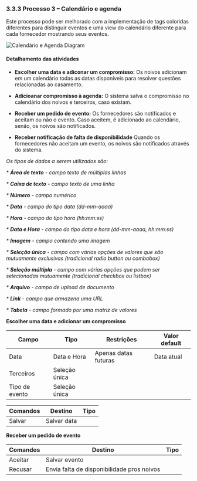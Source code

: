 ### 3.3.3 Processo 3 – Calendário e agenda

Este processo pode ser melhorado com a implementação de tags coloridas diferentes para distinguir eventos e uma view do calendário diferente para cada fornecedor mostrando seus eventos.

![Calendário e Agenda Diagram](https://github.com/ICEI-PUC-Minas-PMGES-TI/pmg-es-2023-2-ti2-3687100-depois-do-sim/assets/60365983/63052c12-7872-4c09-91da-0348d3424eff)

#### Detalhamento das atividades

- **Escolher uma data e adiconar um compromisso:** Os noivos adicionam em um calendário todas as datas disponíveis para resolver questões relacionadas ao casamento.

- **Adicioanar compromisso à agenda:** O sistema salva o compromisso no calendário dos noivos e terceiros, caso existam.

- **Receber um pedido de evento:** Os fornecedores são notificados e aceitam ou não o evento. Caso aceitem, é adicionado ao calendário, senão, os noivos são notificados.

- **Receber notificação de falta de disponibilidade** Quando os fornecedores não aceitam um evento, os noivos são notificados através do sistema.


_Os tipos de dados a serem utilizados são:_

_* **Área de texto** - campo texto de múltiplas linhas_

_* **Caixa de texto** - campo texto de uma linha_

_* **Número** - campo numérico_

_* **Data** - campo do tipo data (dd-mm-aaaa)_

_* **Hora** - campo do tipo hora (hh:mm:ss)_

_* **Data e Hora** - campo do tipo data e hora (dd-mm-aaaa, hh:mm:ss)_

_* **Imagem** - campo contendo uma imagem_

_* **Seleção única** - campo com várias opções de valores que são mutuamente exclusivas (tradicional radio button ou combobox)_

_* **Seleção múltipla** - campo com várias opções que podem ser selecionadas mutuamente (tradicional checkbox ou listbox)_

_* **Arquivo** - campo de upload de documento_

_* **Link** - campo que armazena uma URL_

_* **Tabela** - campo formado por uma matriz de valores_

**Escolher uma data e adicionar um compromisso**

| **Campo**       | **Tipo**         | **Restrições** | **Valor default** |
| ---             | ---              | ---            | ---               |
| Data           | Data e Hora   | Apenas datas futuras | Data atual      |
| Terceiros           | Seleção única |               |                   |
| Tipo de evento      | Seleção única |               |                   |

| **Comandos**         |  **Destino**                   | **Tipo** |
| ---                  | ---                            | ---               |
| Salvar               | Salvar data                    |                   |


**Receber um pedido de evento**

| **Comandos**         |  **Destino**                                   | **Tipo**          |
| ---                  | ---                                            | ---               |
| Aceitar              | Salvar evento                                  |                   |
| Recusar              | Envia falta de disponibilidade pros noivos     |                   |
